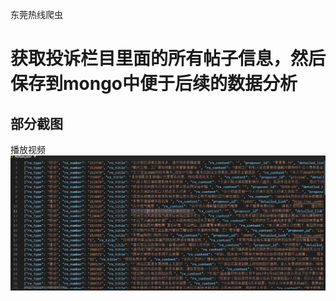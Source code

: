 东莞热线爬虫

# 获取投诉栏目里面的所有帖子信息，然后保存到mongo中便于后续的数据分析 

部分截图
----------------
播放视频
![Image text](https://github.com/qiyuebuku/img-folder/blob/master/DongGuan/%E6%89%B9%E6%B3%A8%202019-05-17%20155927.png)